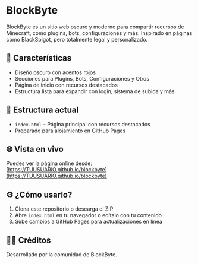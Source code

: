 # BlockByte

BlockByte es un sitio web oscuro y moderno para compartir recursos de Minecraft, como plugins, bots, configuraciones y más. Inspirado en páginas como BlackSpigot, pero totalmente legal y personalizado.

## 🎯 Características

- Diseño oscuro con acentos rojos
- Secciones para Plugins, Bots, Configuraciones y Otros
- Página de inicio con recursos destacados
- Estructura lista para expandir con login, sistema de subida y más

## 📁 Estructura actual

- `index.html` – Página principal con recursos destacados
- Preparado para alojamiento en GitHub Pages

## 🌐 Vista en vivo

Puedes ver la página online desde:  
[https://TUUSUARIO.github.io/blockbyte](https://TUUSUARIO.github.io/blockbyte)

## ⚙️ ¿Cómo usarlo?

1. Clona este repositorio o descarga el ZIP
2. Abre `index.html` en tu navegador o edítalo con tu contenido
3. Sube cambios a GitHub Pages para actualizaciones en línea

## 🧑‍💻 Créditos

Desarrollado por la comunidad de BlockByte.

